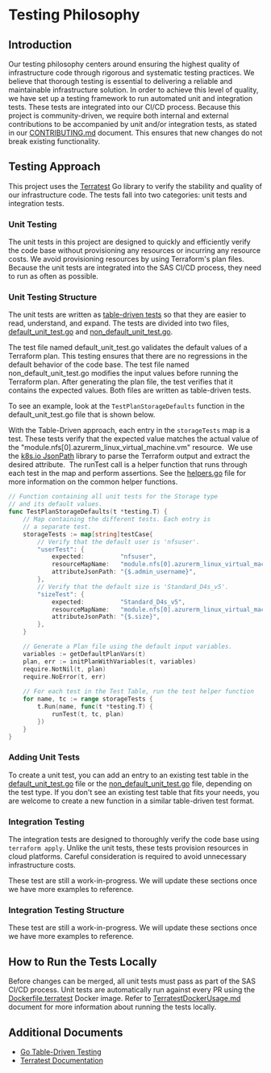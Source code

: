 # Testing Philosophy

## Introduction
Our testing philosophy centers around ensuring the highest quality of infrastructure code through rigorous and systematic testing practices. We believe that thorough testing is essential to delivering a reliable and maintainable infrastructure solution. In order to achieve this level of quality, we have set up a testing framework to run automated unit and integration tests. These tests are integrated into our CI/CD process. Because this project is community-driven, we require both internal and external contributions to be accompanied by unit and/or integration tests, as stated in our [CONTRIBUTING.md](../../CONTRIBUTING.md) document. This ensures that new changes do not break existing functionality.

## Testing Approach

This project uses the [Terratest](https://terratest.gruntwork.io/) Go library to verify the stability and quality of our infrastructure code. The tests fall into two categories: unit tests and integration tests.

### Unit Testing

The unit tests in this project are designed to quickly and efficiently verify the code base without provisioning any resources or incurring any resource costs. We avoid provisioning resources by using Terraform's plan files. Because the unit tests are integrated into the SAS CI/CD process, they need to run as often as possible.

### Unit Testing Structure

The unit tests are written as [table-driven tests](https://go.dev/wiki/TableDrivenTests) so that they are easier to read, understand, and expand. The tests are divided into two files, [default_unit_test.go](../../test/default_unit_test.go) and [non_default_unit_test.go](../../test/non_default_unit_test.go).

The test file named default_unit_test.go validates the default values of a Terraform plan. This testing ensures that there are no regressions in the default behavior of the code base. The test file named non_default_unit_test.go modifies the input values before running the Terraform plan. After generating the plan file, the test verifies that it contains the expected values. Both files are written as table-driven tests.

To see an example, look at the `TestPlanStorageDefaults` function in the default_unit_test.go file that is shown below.

With the Table-Driven approach, each entry in the `storageTests` map is a test. These tests verify that the expected value matches the actual value of the "module.nfs[0].azurerm_linux_virtual_machine.vm" resource.  We use the [k8s.io JsonPath](https://pkg.go.dev/k8s.io/client-go@v0.28.4/util/jsonpath) library to parse the Terraform output and extract the desired attribute.  The runTest call is a helper function that runs through each test in the map and perform assertions. See the [helpers.go](../../test/helpers.go) file for more information on the common helper functions.

```go
// Function containing all unit tests for the Storage type
// and its default values.
func TestPlanStorageDefaults(t *testing.T) {
    // Map containing the different tests. Each entry is 
    // a separate test.
    storageTests := map[string]testCase{
        // Verify that the default user is 'nfsuser'.
        "userTest": {
            expected:          "nfsuser",
            resourceMapName:   "module.nfs[0].azurerm_linux_virtual_machine.vm",
            attributeJsonPath: "{$.admin_username}",
        },
        // Verify that the default size is 'Standard_D4s_v5'.
        "sizeTest": {
            expected:          "Standard_D4s_v5",
            resourceMapName:   "module.nfs[0].azurerm_linux_virtual_machine.vm",
            attributeJsonPath: "{$.size}",
        },
    }

    // Generate a Plan file using the default input variables.
    variables := getDefaultPlanVars(t)
    plan, err := initPlanWithVariables(t, variables)
    require.NotNil(t, plan)
    require.NoError(t, err)
    
    // For each test in the Test Table, run the test helper function
    for name, tc := range storageTests {
        t.Run(name, func(t *testing.T) {
            runTest(t, tc, plan)
        })
    }
}
```
### Adding Unit Tests

To create a unit test, you can add an entry to an existing test table in the [default_unit_test.go](../../test/default_unit_test.go) file or the [non_default_unit_test.go](../../test/non_default_unit_test.go) file, depending on the test type. If you don't see an existing test table that fits your needs, you are welcome to create a new function in a similar table-driven test format.

### Integration Testing

The integration tests are designed to thoroughly verify the code base using `terraform apply`. Unlike the unit tests, these tests provision resources in cloud platforms. Careful consideration is required to avoid unnecessary infrastructure costs.

These test are still a work-in-progress. We will update these sections once we have more examples to reference.

### Integration Testing Structure

These test are still a work-in-progress. We will update these sections once we have more examples to reference.

## How to Run the Tests Locally

Before changes can be merged, all unit tests must pass as part of the SAS CI/CD process. Unit tests are automatically run against every PR using the [Dockerfile.terratest](../../Dockerfile.terratest) Docker image. Refer to [TerratestDockerUsage.md](./TerratestDockerUsage.md) document for more information about running the tests locally.


## Additional Documents

* [Go Table-Driven Testing](https://go.dev/wiki/TableDrivenTests)
* [Terratest Documentation](https://terratest.gruntwork.io/docs/)
